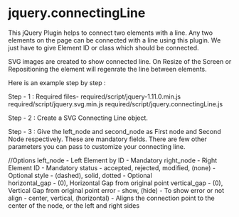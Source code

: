 jquery.connectingLine
=====================

This jQuery Plugin helps to connect two elements with a line. 
Any two elements on the page can be connected with a line using this plugin. We just have to give Element ID or class which should be connected.

SVG images are created to show connected line. On Resize of the Screen or Repositioning the element will regenrate the line between elements.

Here is an example step by step :

Step - 1 :
Required files- 
required/script/jquery-1.11.0.min.js
required/script/jquery.svg.min.js
required/script/jquery.connectingLine.js
<script type="text/javascript" src="required/script/jquery-1.11.0.min.js"></script>
<script type="text/javascript" src="required/script/jquery.svg.min.js"></script>
<script type="text/javascript" src="required/script/jquery.connectingLine.js"></script>


Step - 2 :
Create a SVG Connecting Line object.
<script type="text/javascript">
var mySVG = $('body').connectSVG();
</script>

Step - 3 :
Give the left_node and second_node as First node and Second Node respectively. These are mandatory fields.
There are few other parameters you can pass to customize your connecting line.

//Options
left_node - Left Element by ID - Mandatory
right_node - Right Element ID - Mandatory
status - accepted, rejected, modified, (none) - Optional
style - (dashed), solid, dotted - Optional	
horizontal_gap - (0), Horizontal Gap from original point
vertical_gap - (0), Vertical Gap from original point
error - show, (hide) - To show error or not
align - center, vertical, (horizontal) - Aligns the connection point to the center of the node, or the left and right sides

<script type="text/javascript">
		mySVG.drawLine({
			left_node:'.node1',
			right_node:'.node2',
		});
</script>
